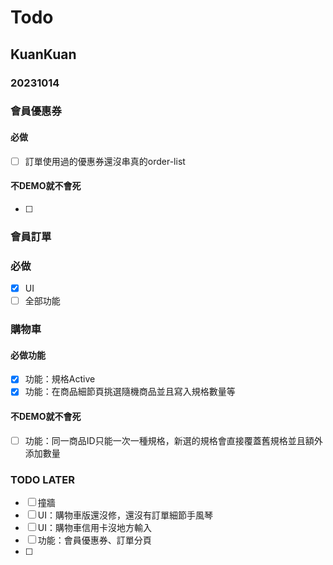 # Todo

## KuanKuan

### 20231014

### 會員優惠券
#### 必做
- [ ] 訂單使用過的優惠券還沒串真的order-list
#### 不DEMO就不會死
- [ ] 


### 會員訂單
### 必做
- [X] UI
- [ ] 全部功能

### 購物車
#### 必做功能
- [X] 功能：規格Active
- [X] 功能：在商品細節頁挑選隨機商品並且寫入規格數量等

#### 不DEMO就不會死
- [ ] 功能：同一商品ID只能一次一種規格，新選的規格會直接覆蓋舊規格並且額外添加數量

### TODO LATER
- [ ] 撞牆
- [ ] UI：購物車版還沒修，還沒有訂單細節手風琴
- [ ] UI：購物車信用卡沒地方輸入
- [ ] 功能：會員優惠券、訂單分頁
- [ ]